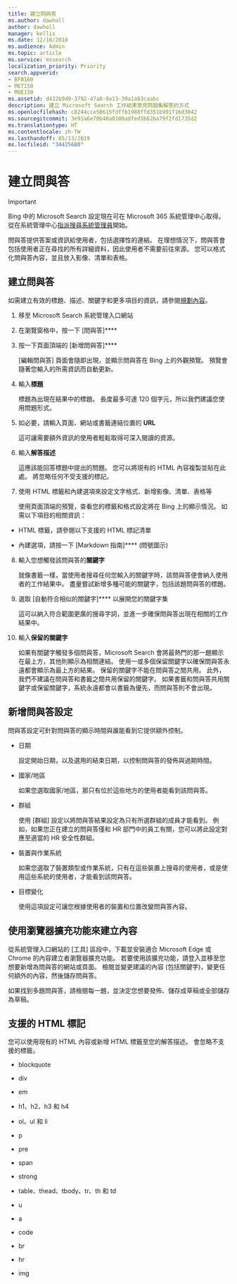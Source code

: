 ```yaml
---
title: 建立問與答
ms.author: dawholl
author: dawholl
manager: kellis
ms.date: 12/18/2018
ms.audience: Admin
ms.topic: article
ms.service: mssearch
localization_priority: Priority
search.appverid:
- BFB160
- MET150
- MOE150
ms.assetid: d432b9d9-3792-47a0-9a13-30a1a83caabc
description: 建立 Microsoft Search 工作結果常見問題集解答的方式
ms.openlocfilehash: c8244cce58615fdffb1988ffd351b991f16d3042
ms.sourcegitcommit: 3e91a6e70b48a0100adfed1b62ba79f2fd1735d2
ms.translationtype: HT
ms.contentlocale: zh-TW
ms.lasthandoff: 05/13/2019
ms.locfileid: "34425680"
---
```

# <a name="create-qas"></a>建立問與答

> [!IMPORTANT]
> Bing 中的 Microsoft Search 設定現在可在 Microsoft 365 系統管理中心取得。 從在系統管理中心[指派搜尋系統管理員](https://docs.microsoft.com/zh-TW/microsoftsearch/setup-microsoft-search#step-2-assign-search-admin-and-search-editor)開始。
    
問與答提供答案或資訊給使用者，包括選擇性的連結。 在理想情況下，問與答會包括使用者正在尋找的所有詳細資料，因此使用者不需要前往來源。 您可以格式化問與答內容，並且放入影像、清單和表格。
  
## <a name="create-a-qa"></a>建立問與答

如需建立有效的標題、描述、關鍵字和更多項目的資訊，請參閱[規劃內容](plan-your-content.md)。
  
1. 移至 Microsoft Search 系統管理入口網站
    
2. 在瀏覽窗格中，按一下 [問與答]****
    
3. 按一下頁面頂端的 [新增問與答]****
    
    [編輯問與答] 頁面會隨即出現，並顯示問與答在 Bing 上的外觀預覽。 預覽會隨著您輸入的所需資訊而自動更新。
    
4. 輸入**標題**
    
    標題為出現在結果中的標題。 長度最多可達 120 個字元，所以我們建議您使用問題形式。
    
5. 如必要，請輸入頁面、網站或書籤連結位置的 **URL** 
    
    這可讓需要額外資訊的使用者輕鬆取得可深入閱讀的資源。
    
6. 輸入**解答描述**
    
    這應該能回答標題中提出的問題。 您可以將現有的 HTML 內容複製並貼在此處。 將忽略任何不受支援的標記。
    
7. 使用 HTML 標籤和內建選項來設定文字格式、新增影像、清單、表格等
    
    使用頁面頂端的預覽，查看您的標籤和格式設定將在 Bing 上的顯示情況。 如需以下項目的相關資訊：
    
  - HTML 標籤，請參閱以下支援的 HTML 標記清單
    
  - 內建選項，請按一下 [Markdown 指南]**** (問號圖示) 
    
8. 輸入您想觸發該問與答的**關鍵字** 
    
    就像書籤一樣，當使用者搜尋任何您輸入的關鍵字時，該問與答便會納入使用者的工作結果中。 盡量嘗試新增多種可能的關鍵字，包括該題問與答的標題。
    
9. 選取 [自動符合相似的關鍵字]**** 以展開您的關鍵字集 
    
    這可以納入符合範圍更廣的搜尋字詞，並進一步確保問與答出現在相關的工作結果中。
    
10. 輸入**保留的關鍵字**
    
    如果有關鍵字觸發多個問與答，Microsoft Search 會將最熱門的那一題顯示在最上方，其他則顯示為相關連結。 使用一或多個保留關鍵字以確保問與答永遠都會顯示為最上方的結果。 保留的關鍵字不能在問與答之間共用。 此外，我們不建議在問與答和書籤之間共用保留的關鍵字。 如果書籤和問與答共用關鍵字或保留關鍵字，系統永遠都會以書籤為優先，而問與答則不會出現。
    
## <a name="add-qa-settings"></a>新增問與答設定

問與答設定可針對問與答的顯示時間與誰能看到它提供額外控制。
  
- 日期
    
    設定開始日期，以及選用的結束日期，以控制問與答的發佈與過期時間。
    
- 國家/地區
    
    如果您選取國家/地區，那只有位於這些地方的使用者能看到該問與答。
    
- 群組
    
    使用 [群組] 設定以將問與答結果設定為只有所選群組的成員才能看到。 例如，如果您正在建立的問與答僅和 HR 部門中的員工有關，您可以將此設定對應至適當的 HR 安全性群組。
    
- 裝置與作業系統
    
    如果您選取了裝置類型或作業系統，只有在這些裝置上搜尋的使用者，或是使用這些系統的使用者，才能看到該問與答。
    
- 目標變化
    
    使用這項設定可讓您根據使用者的裝置和位置改變問與答內容。
    
## <a name="use-a-browser-extension-to-create-content"></a>使用瀏覽器擴充功能來建立內容

從系統管理入口網站的 [工具] 區段中，下載並安裝適合 Microsoft Edge 或 Chrome 的內容建立者瀏覽器擴充功能。 若要使用該擴充功能，請登入並移至您想要新增為問與答的網站或頁面。 檢閱並變更建議的內容 (包括關鍵字)，變更任何額外的內容，然後儲存問與答。
  
如果找到多題問與答，請檢閱每一題，並決定您想要發佈、儲存成草稿或全部儲存為草稿。
  
## <a name="supported-html-tags"></a>支援的 HTML 標記

您可以使用現有的 HTML 內容或新增 HTML 標籤至您的解答描述。 會忽略不支援的標籤。
  
- blockquote
    
- div
    
- em
    
- h1、h2、h3 和 h4
    
- ol、ul 和 li
    
- p
    
- pre
    
- span
    
- strong
    
- table、thead、tbody、tr、th 和 td
    
- u
    
- a
    
- code
    
- br
    
- hr
    
- img

  

